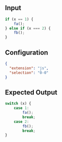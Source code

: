 
## Input
```javascript input
if (x == 1) {
    fa();
} else if (x === 2) {
    fb();
}
```

## Configuration
```json configuration
{
  "extension": "js",
  "selection": "0-0"
}
```

## Expected Output
```javascript expected output
switch (x) {
    case 1:
        fa();
        break;
    case 2:
        fb();
        break;
}
```
